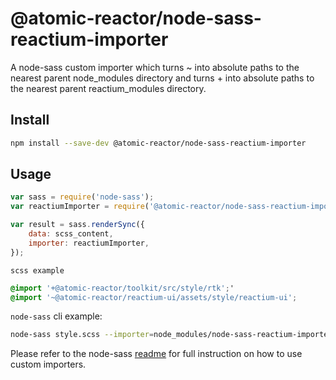 # @atomic-reactor/node-sass-reactium-importer

A node-sass custom importer which turns ~ into absolute paths to the nearest parent node_modules directory and turns + into absolute paths to the nearest parent reactium_modules directory.

## Install

```sh
npm install --save-dev @atomic-reactor/node-sass-reactium-importer
```

## Usage

```js
var sass = require('node-sass');
var reactiumImporter = require('@atomic-reactor/node-sass-reactium-importer');

var result = sass.renderSync({
    data: scss_content,
    importer: reactiumImporter,
});
```

`scss example`

```css
@import '+@atomic-reactor/toolkit/src/style/rtk';'
@import '~@atomic-reactor/reactium-ui/assets/style/reactium-ui';
```

`node-sass` cli example:

```sh
node-sass style.scss --importer=node_modules/node-sass-reactium-importer
```

Please refer to the node-sass [readme](https://github.com/sass/node-sass#readme) for full instruction on how to use custom importers.
